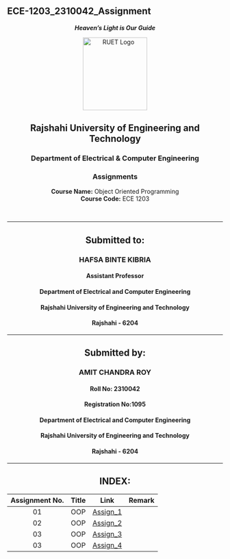 ## ECE-1203_2310042_Assignment
<div align="center">
  
_**Heaven’s Light is Our Guide**_
</div>

<p align="center">
  <img src="https://github.com/user-attachments/assets/18531be8-2a84-4bea-9027-5f1c40549dfa" alt="RUET Logo" style="width:150px;height:170px;">
</p>

<div align="center">
  
  ## **Rajshahi University of Engineering and Technology** <br> 
  ### **Department of Electrical & Computer Engineering**
  ### **Assignments**<br>
  **Course Name:** Object Oriented Programming <br>
  **Course Code:** ECE 1203
</div>
<br>
<div align="center">

---  
##  Submitted to: 

### **HAFSA BINTE KIBRIA**
#### Assistant Professor
#### Department of Electrical and Computer Engineering
#### Rajshahi University of Engineering and Technology
#### Rajshahi - 6204

---

## Submitted by:

### **AMIT CHANDRA ROY**
#### Roll No: 2310042
#### Registration No:1095
#### Department of Electrical and Computer Engineering
#### Rajshahi University of Engineering and Technology
#### Rajshahi - 6204

---
</div>

<div align="center">

## INDEX:
| Assignment No. | Title | Link | Remark |
| :---: | :---: | :---: | :----: |
| 01 | OOP |[Assign_1](https://github.com/Amit2310042/ECE-1203/blob/main/Asspgn_1.md)
| 02 | OOP |[Assign_2](https://github.com/Amit2310042/ECE-1203/blob/main/Assign_2.md)
| 03 | OOP |[Assign_3](https://github.com/Amit2310042/ECE-1203/blob/main/Assign_3.md)
| 03 | OOP |[Assign_4]()
